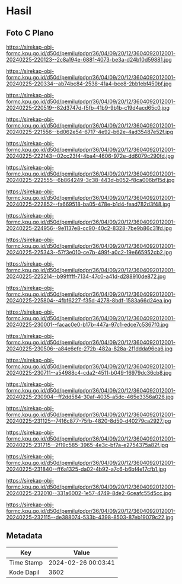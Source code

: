 # Hasil

## Foto C Plano

https://sirekap-obj-formc.kpu.go.id/d50d/pemilu/pdpr/36/04/09/20/12/3604092012001-20240225-220123--2c8a194e-6881-4073-be3a-d24b10d59881.jpg

https://sirekap-obj-formc.kpu.go.id/d50d/pemilu/pdpr/36/04/09/20/12/3604092012001-20240225-220334--ab74bc84-2538-41a4-bce8-2bb1ebf450bf.jpg

https://sirekap-obj-formc.kpu.go.id/d50d/pemilu/pdpr/36/04/09/20/12/3604092012001-20240225-220519--82d3747d-f5fb-41b9-9b1b-c19d4acd65c0.jpg

https://sirekap-obj-formc.kpu.go.id/d50d/pemilu/pdpr/36/04/09/20/12/3604092012001-20240225-221556--bd062e54-6717-4e92-b62e-4ad35487e52f.jpg

https://sirekap-obj-formc.kpu.go.id/d50d/pemilu/pdpr/36/04/09/20/12/3604092012001-20240225-222143--02cc23f4-4ba4-4606-972e-dd6079c290fd.jpg

https://sirekap-obj-formc.kpu.go.id/d50d/pemilu/pdpr/36/04/09/20/12/3604092012001-20240225-222555--6b864249-3c38-443d-b052-f8ca006bf15d.jpg

https://sirekap-obj-formc.kpu.go.id/d50d/pemilu/pdpr/36/04/09/20/12/3604092012001-20240225-222852--fa669518-ba05-478e-b1d4-fead782d3f48.jpg

https://sirekap-obj-formc.kpu.go.id/d50d/pemilu/pdpr/36/04/09/20/12/3604092012001-20240225-224956--9e1137e8-cc90-40c2-8328-7be9b86c31fd.jpg

https://sirekap-obj-formc.kpu.go.id/d50d/pemilu/pdpr/36/04/09/20/12/3604092012001-20240225-225343--57f3e010-ce7b-499f-a0c2-19e665952cb2.jpg

https://sirekap-obj-formc.kpu.go.id/d50d/pemilu/pdpr/36/04/09/20/12/3604092012001-20240225-225214--b99fffff-7134-47c0-a41d-d288910de872.jpg

https://sirekap-obj-formc.kpu.go.id/d50d/pemilu/pdpr/36/04/09/20/12/3604092012001-20240225-225804--4fbf6227-f35d-4278-8bdf-1583a66d24ea.jpg

https://sirekap-obj-formc.kpu.go.id/d50d/pemilu/pdpr/36/04/09/20/12/3604092012001-20240225-230001--facac0e0-b17b-447a-97c1-edce7c5367f0.jpg

https://sirekap-obj-formc.kpu.go.id/d50d/pemilu/pdpr/36/04/09/20/12/3604092012001-20240225-230506--a84e6efe-272b-482a-828a-2f1ddda96ea6.jpg

https://sirekap-obj-formc.kpu.go.id/d50d/pemilu/pdpr/36/04/09/20/12/3604092012001-20240225-230711--a54988c4-cda2-4511-b049-16979dc36cb8.jpg

https://sirekap-obj-formc.kpu.go.id/d50d/pemilu/pdpr/36/04/09/20/12/3604092012001-20240225-230904--ff2dd584-30af-4035-a5dc-465e3356a026.jpg

https://sirekap-obj-formc.kpu.go.id/d50d/pemilu/pdpr/36/04/09/20/12/3604092012001-20240225-231125--7416c877-75fb-4820-8d50-d40279ca2927.jpg

https://sirekap-obj-formc.kpu.go.id/d50d/pemilu/pdpr/36/04/09/20/12/3604092012001-20240225-231715--2f19c585-3965-4e3c-bf7a-e2754375a82f.jpg

https://sirekap-obj-formc.kpu.go.id/d50d/pemilu/pdpr/36/04/09/20/12/3604092012001-20240225-231840--ff6a1325-da02-4b92-a7c6-b6bf4e17cfb1.jpg

https://sirekap-obj-formc.kpu.go.id/d50d/pemilu/pdpr/36/04/09/20/12/3604092012001-20240225-232010--331a6002-1e57-4749-8de2-6ceafc55d5cc.jpg

https://sirekap-obj-formc.kpu.go.id/d50d/pemilu/pdpr/36/04/09/20/12/3604092012001-20240225-232115--de388074-533b-4398-8503-87eb19079c22.jpg


## Metadata

| Key        | Value               |
| ---------- | ------------------- |
| Time Stamp | 2024-02-26 00:03:41 |
| Kode Dapil | 3602                |



